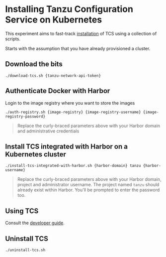 # Installing Tanzu Configuration Service on Kubernetes

This experiment aims to fast-track [installation](https://docs.pivotal.io/tcs-k8s/0-1/installation.html) of TCS using a collection of scripts.

Starts with the assumption that you have already provisioned a cluster.

## Download the bits

```
./download-tcs.sh {tanzu-network-api-token}
```

## Authenticate Docker with Harbor

Login to the image registry where you want to store the images

```
./auth-registry.sh {image-registry} {image-registry-username} {image-registry-password}
```
> Replace the curly-braced parameters above with your Harbor domain and administrative credentials


## Install TCS integrated with Harbor on a Kubernetes cluster

```
./install-tcs-integrated-with-harbor.sh {harbor-domain} tanzu {harbor-username}
```
> Replace the curly-braced parameters above with your Harbor domain, project and administrator username. The project named `tanzu` should already exist within Harbor.  You'll be prompted to enter the password too.

## Using TCS

Consult the [developer guide](https://docs.pivotal.io/tcs-k8s/0-1/getting-started.html).

## Uninstall TCS

```
./uninstall-tcs.sh
```